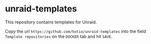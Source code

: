 # unraid-templates

This repository contains templates for Unraid.

Copy the url `https://github.com/hotio/unraid-templates` into the field `Template repositories` on the `DOCKER` tab and hit `SAVE`.
